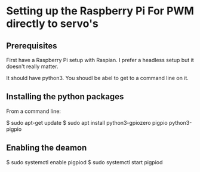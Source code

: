 # Setting up the Raspberry Pi For PWM directly to servo's

## Prerequisites

First have a Raspberry Pi setup with Raspian. I prefer a headless setup but it doesn't really matter.

It should have python3. You shoudl be abel to get to a command line on it.

## Installing the python packages 

From a command line:

  $ sudo apt-get update 
  $ sudo apt install python3-gpiozero pigpio python3-pigpio

## Enabling the deamon

  $ sudo systemctl enable pigpiod
  $ sudo systemctl start pigpiod

